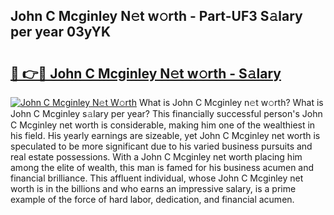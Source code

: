 ## John C Mcginley N𝚎t w𝚘rth - Part-UF3 S𝚊lary per year 03yYK

# <h2><a href="http://gc526f.nevu.top/?p=John+C+Mcginley">🔗 👉🔴 John C Mcginley N𝚎t w𝚘rth - S𝚊lary</a></h2>

[![John C Mcginley N𝚎t W𝚘rth](https://i.imgur.com/Oavwk0R.jpeg)](http://gc526f.nevu.top/?p=John+C+Mcginley)
What is John C Mcginley n𝚎t w𝚘rth? What is John C Mcginley s𝚊lary per year?
This financially successful person's John C Mcginley net worth is considerable, making him one of the wealthiest in his field. His yearly earnings are sizeable, yet John C Mcginley net worth is speculated to be more significant due to his varied business pursuits and real estate possessions. With a John C Mcginley net worth placing him among the elite of wealth, this man is famed for his business acumen and financial brilliance. This affluent individual, whose John C Mcginley net worth is in the billions and who earns an impressive salary, is a prime example of the force of hard labor, dedication, and financial acumen.
